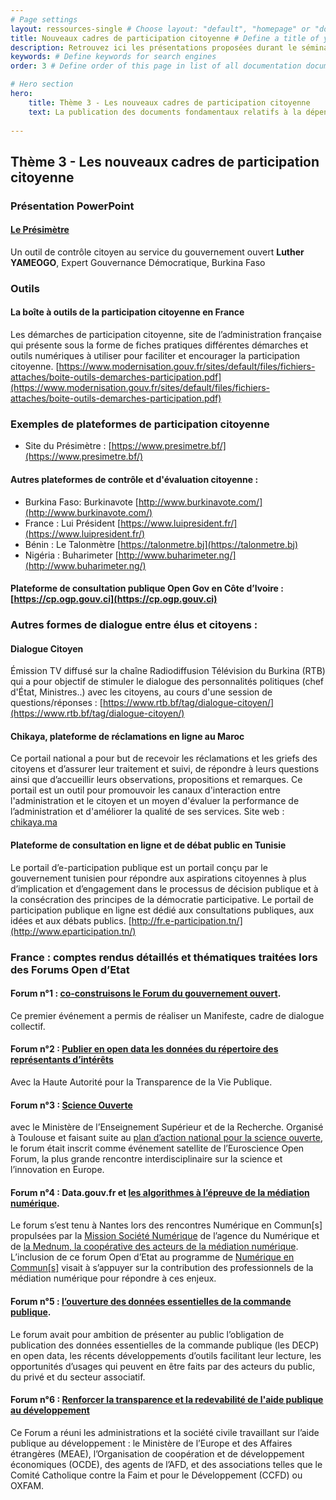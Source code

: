 ```yaml
---
# Page settings
layout: ressources-single # Choose layout: "default", "homepage" or "documentation-archive"
title: Nouveaux cadres de participation citoyenne # Define a title of your page
description: Retrouvez ici les présentations proposées durant le séminaire, ainsi que les liens web vers les outils, projets et ressources qui ont été mentionnées lors des discussions. # Define a description of your page
keywords: # Define keywords for search engines
order: 3 # Define order of this page in list of all documentation documents

# Hero section
hero:
    title: Thème 3 - Les nouveaux cadres de participation citoyenne
    text: La publication des documents fondamentaux relatifs à la dépense publique et leur mise à jour régulière constituent les éléments de base d'un système budgétaire responsable, transparent et ouvert. Il s’agit d’un des critères d’éligibilité essentiel pour l’adhésion au PGO.
 
---
```


## Thème 3 - Les nouveaux cadres de participation citoyenne

### Présentation PowerPoint 
#### [Le Présimètre](https://drive.google.com/open?id=1uXuh-c4NaBsAAafZsD-poC7pQtf3lqGU) 
Un outil de contrôle citoyen au service du gouvernement ouvert
**Luther YAMEOGO**, Expert Gouvernance Démocratique, Burkina Faso

### Outils

#### La boîte à outils de la participation citoyenne en France
Les démarches de participation citoyenne, site de l’administration française qui présente sous la forme de fiches pratiques différentes démarches et outils numériques à utiliser pour faciliter et encourager la participation citoyenne. [https://www.modernisation.gouv.fr/sites/default/files/fichiers-attaches/boite-outils-demarches-participation.pdf](https://www.modernisation.gouv.fr/sites/default/files/fichiers-attaches/boite-outils-demarches-participation.pdf)

### Exemples de plateformes de participation citoyenne

 * Site du Présimètre : [https://www.presimetre.bf/](https://www.presimetre.bf/)

#### Autres plateformes de contrôle et d'évaluation citoyenne :

* Burkina Faso: Burkinavote [http://www.burkinavote.com/](http://www.burkinavote.com/)
* France : Lui Président [https://www.luipresident.fr/](https://www.luipresident.fr/)
* Bénin : Le Talonmètre [https://talonmetre.bj](https://talonmetre.bj)
* Nigéria : Buharimeter  [http://www.buharimeter.ng/](http://www.buharimeter.ng/)

#### Plateforme de consultation publique Open Gov en Côte d’Ivoire : [https://cp.ogp.gouv.ci](https://cp.ogp.gouv.ci)

### Autres formes de dialogue entre élus et citoyens :

#### Dialogue Citoyen 
Émission TV diffusé sur la chaîne Radiodiffusion Télévision du Burkina (RTB) qui a pour objectif de stimuler le dialogue des personnalités politiques (chef d'État, Ministres..) avec les citoyens, au cours d'une session de questions/réponses : [https://www.rtb.bf/tag/dialogue-citoyen/](https://www.rtb.bf/tag/dialogue-citoyen/)

#### Chikaya, plateforme de réclamations en ligne au Maroc
Ce portail national a pour but de recevoir les réclamations et les griefs des citoyens et d’assurer leur traitement et suivi, de répondre à leurs questions ainsi que d’accueillir leurs observations, propositions et remarques. Ce portail est un outil pour promouvoir les canaux d'interaction entre l'administration et le citoyen et un moyen d'évaluer la performance de l’administration et d'améliorer la qualité de ses services.
Site web : [chikaya.ma](http://chikaya.ma)

#### Plateforme de consultation en ligne et de débat public en Tunisie 
Le portail d’e-participation publique est un portail conçu par le gouvernement tunisien pour répondre aux aspirations citoyennes à plus d’implication et d’engagement dans le processus de décision publique et à la consécration des principes de la démocratie participative. Le portail de participation publique en ligne est dédié aux consultations publiques, aux idées et aux débats publics.
 [http://fr.e-participation.tn/](http://www.eparticipation.tn/)

### France : comptes rendus détaillés et thématiques traitées lors des Forums Open d’Etat

#### Forum n°1 : [co-construisons le Forum du gouvernement ouvert](https://www.etalab.gouv.fr/gouvernementouvert-retour-sur-le-lancement-des-forums-open-detat). 
Ce premier événement a permis de réaliser un Manifeste, cadre de dialogue collectif.

#### Forum n°2 : [Publier en open data les données du répertoire des représentants d’intérêts](https://www.etalab.gouv.fr/opengov-lumiere-sur-les-donnees-du-repertoire-des-representants-dinterets-retour-sur-le-forum-open-detat-2) 
Avec la Haute Autorité pour la Transparence de la Vie Publique.

#### Forum n°3 : [Science Ouverte](https://www.etalab.gouv.fr/comment-generaliser-lacces-ouvert-a-la-recherche-retour-sur-le-forum-open-detat-3-ouvrons-la-science) 
avec le Ministère de l’Enseignement Supérieur et de la Recherche. Organisé à Toulouse et faisant suite au [plan d’action national pour la science ouverte](http://m.enseignementsup-recherche.gouv.fr/cid132529/le-plan-national-pour-la-science-ouverte-les-resultats-de-la-recherche-scientifique-ouverts-a-tous-sans-entrave-sans-delai-sans-paiement.html), le forum était inscrit comme événement satellite de l’Euroscience Open Forum, la plus grande rencontre interdisciplinaire sur la science et l’innovation en Europe.

#### Forum n°4 : Data.gouv.fr et [les algorithmes à l’épreuve de la médiation numérique](https://www.etalab.gouv.fr/data-gouv-fr-et-les-algorithmes-a-lepreuve-de-la-mediation-numerique-retour-sur-le-forum-open-detat-4). 
Le forum s’est tenu à Nantes lors des rencontres Numérique en Commun[s] propulsées par la [Mission Société Numérique](https://societenumerique.gouv.fr/) de l’agence du Numérique et de [la Mednum, la coopérative des acteurs de la médiation numérique](https://lamednum.coop/). L’inclusion de ce forum Open d’Etat au programme de [Numérique en Commun[s]](https://www.numerique-en-commun.fr/) visait à s’appuyer sur la contribution des professionnels de la médiation numérique pour répondre à ces enjeux.

#### Forum n°5 : [l’ouverture des données essentielles de la commande publique](https://www.etalab.gouv.fr/transparence-de-la-commande-publique-des-donnees-aux-politiques-dachat-quels-usages). 
Le forum avait pour ambition de présenter au public l’obligation de publication des données essentielles de la commande publique (les DECP) en open data, les récents développements d’outils facilitant leur lecture, les opportunités d’usages qui peuvent en être faits par des acteurs du public, du privé et du secteur associatif.

#### Forum n°6 : [Renforcer la transparence et la redevabilité de l'aide publique au développement](https://forum.etalab.gouv.fr/t/appel-a-commentaires-forum-open-d-etat-6-compte-rendu-detaille/4411)
Ce Forum a réuni les administrations et la société civile travaillant sur l’aide publique au développement : le Ministère de l’Europe et des Affaires étrangères (MEAE), l’Organisation de coopération et de développement économiques (OCDE), des agents de l’AFD, et des associations telles que le Comité Catholique contre la Faim et pour le Développement (CCFD) ou OXFAM.
